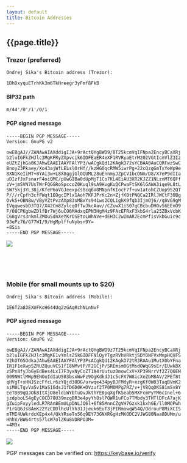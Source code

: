 ```yaml
---
layout: default
title: Bitcoin Addresses
---
```


## {{page.title}}

### Trezor (preferred)

    Ondrej Sika's Bitcoin address (Trezor):

    1DhDxyquETrhKk3m6TkHreegr3yFmf8FkB

#### BIP32 path

    m/44'/0'/1'/0/1

#### PGP signed message

    -----BEGIN PGP MESSAGE-----
    Version: GnuPG v2

    owEBgAJ//ZANAwAIAXddigIJA+9rActQYgBWD9/8T25kcmVqIFNpa2EncyBCaXRj
    b2luIGFkZHJlc3MgKFRyZXpvcik6IDFEaER4eXF1RVRyaEtrM202VGtIcmVlZ3Iz
    eUZtZjhGa0KJAhwEAAEIAAYFAlYP3/wACgkQd12KAgkD72sYCBAA0AuCQRFwzSwC
    BnoyZ3Pkaey/Xo43ajWfLELslOrHf//kzHG0qcRMW5iwrPg+22cQzgGmTxYeWp9e
    8XN1KeIiMT+8YAi3w+L8X8ggjGlOQUML28uEnnmyJZpCV1bcONm/D8/X7eP9dIIa
    uDIzfJxFsnarF4oiQMC/pUwGIBa0dUpMjT1Co7KL4EiAU3XR2KJZZ1NLznMT6QFf
    zV+jmSVN7UsTWrFQGGRoSpccoZ0Kuql9sA9HvgKuQCPwaFtSK6lGAWA3iqe9L8tL
    SW75kj3YL38j/KfeP6oVGJeexpcs8cq6V0MNpnfKIocF7f+uw1atohCZUop9S2QT
    P///rCpfh3cfFWqt1EOgcIPlx1Aoh7KFJPrKc2n+ZjfK0tPNQCa2IRlJWCtF30Bg
    Ovk5+OBN8w/VByVZtPvzAXp83sMBxYs941ws2CQLigkK9fqb3IjmOj6//q8VG9gM
    IVqqwesbD3TQ7/X42Cm8ZylcqOfTwJkcAav//CZuwX1iS07qCBcbuDH0vS6EEnO9
    F/O8CPKgbwZDlfBr7Wj6uCO6MAdxqEPN3HgM4z9FAzEFRxF3kbS4rla25ZBxVcbK
    C68gVrs3nkmlZMOuSdnXeYKrOSEtoLWhNVe+dEH3C2wImAR7EcmPfisVkbGuic9c
    93ePz76/G77WI/9/HgMplffuNybsn9Y=
    =8Sis
    -----END PGP MESSAGE-----

![](/static/content/ba/trezor-addr.png)

<br>
<br>
<br>

### Mobile (for small mounts up to \$20)

    Ondrej Sika's Bitcoin address (Mobile):

    1E6T2a83EXUFKcH644Uq2zGAqRchNLnNvF

#### PGP signed message

    -----BEGIN PGP MESSAGE-----
    Version: GnuPG v2

    owEBgAJ//ZANAwAIAXddigIJA+9rActQYgBWD9z7T25kcmVqIFNpa2EncyBCaXRj
    b2luIGFkZHJlc3MgKE1vYmlsZSk6IDFFNlQyYTgzRVhVRktjSDY0NFVxMnpHQXFS
    Y2hOTG5OdkaJAhwEAAEIAAYFAlYP3PsACgkQd12KAgkD72tR3RAAu1MutX0bYFna
    IR1F1eXwpSZRUZQuuVCS1fI8NMvtP/F2GCjP/SREmsm0GtMsdOWqG9sEr/EUwkBX
    zSPn8fyJbGyEdBes4Lx17F3yxNyCoZT1A4rUutuz0mowCxV+XP39NrrVf2Z7Q6EH
    009NWtlMWp9ENOoIdIaU503bsxWwFz9OgKdkdJ1c5cFX7W8icXeZbM8AV/2PEf8t
    qHVgT+xHNJSzcFfcLr6zYQjd30DG/urwqe434pyBJFMdyR+ezgKf0W03TaqBVmK2
    siM0LTgvVaSv1MaS16dsJ1fD6D0K+DVzuf2TP0M0MPg7RZ/v+jV8QqOKS81mSv8Y
    EeTD89qQJOk8ItXjO8eldiWYbTuQvJkthYE0pqXgfKSeab5MXFcmPyYM6cInel+6
    jzdpboLS4gEyCOCD78U39mzgBR3e4pyYhOslPQWR1uFCo7TMbdy3THTlDFcA7ajK
    gZuipFxyyledLR7RAn8EmULpDNLJQ6l+6f85MnnCZgVH7Gzxk1kxhGE/ll0MOPwh
    P1rGQ6Js8AnK22YzCDDlhcUlYh31Jjeuk6EuT3jPIRmowqW54Q/OdrouP8MiXCIS
    mTMI4UWkrdcKEp4x4/QkYRseTn56q9EY73GNXRGgHzMKODC2VJWG80Naa8DUMm/u
    HhhV/BW64rts57lcW7olZKu8VDRPO3M=
    =4M3x
    -----END PGP MESSAGE-----

![](/static/content/ba/mobile-addr.png)

PGP messages can be verified on: <https://keybase.io/verify>
